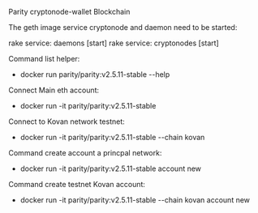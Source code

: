 Parity cryptonode-wallet Blockchain

The geth image service cryptonode and daemon need to be started:

rake service: daemons [start]
rake service: cryptonodes [start]

Command list helper:

- docker run parity/parity:v2.5.11-stable --help

Connect Main eth account:

- docker run -it parity/parity:v2.5.11-stable

Connect to Kovan network testnet:

- docker run -it parity/parity:v2.5.11-stable --chain kovan

Command create account a princpal network:

- docker run -it parity/parity:v2.5.11-stable account new

Command create testnet Kovan account:

- docker run -it parity/parity:v2.5.11-stable --chain kovan account new



